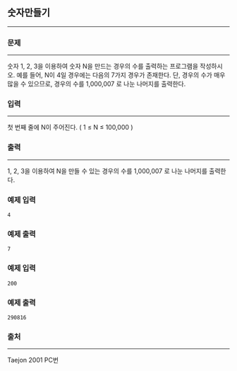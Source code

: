 ## 숫자만들기
***
### 문제
***
숫자 1, 2, 3을 이용하여 숫자 N을 만드는 경우의 수를 출력하는 프로그램을 작성하시오. 예를 들어, N이 4일 경우에는 다음의 7가지 경우가 존재한다. 단, 경우의 수가 매우 많을 수 있으므로, 경우의 수를 1,000,007 로 나눈 나머지를 출력한다.

### 입력
***
첫 번째 줄에 N이 주어진다. ( 1 ≤ N ≤ 100,000 )  

### 출력
***
1, 2, 3을 이용하여 N을 만들 수 있는 경우의 수를 1,000,007 로 나눈 나머지를 출력한다.

### 예제 입력
```
4
```
### 예제 출력
```
7
```

### 예제 입력
```
200
```
### 예제 출력
```
290816
```

### 출처
***
Taejon 2001 PC번  